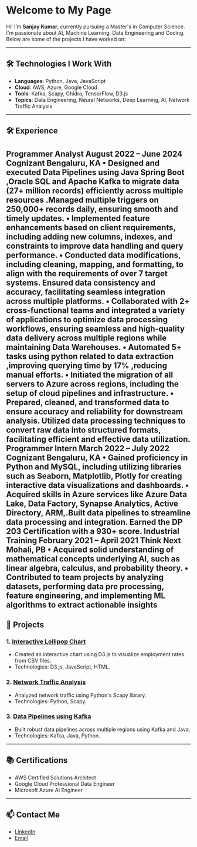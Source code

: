 
# Welcome to My Page

Hi! I’m **Sanjay Kumar**, currently pursuing a Master's in Computer Science. I'm passionate about AI, Machine Learning, Data Engineering and Coding. Below are some of the projects I have worked on:

---

## 🛠️ Technologies I Work With
- **Languages**: Python, Java, JavaScript
- **Cloud**: AWS, Azure, Google Cloud
- **Tools**: Kafka, Scapy, Ghidra, TensorFlow, D3.js
- **Topics**: Data Engineering, Neural Networks, Deep Learning, AI, Network Traffic Analysis

---

## 🛠️ Experience
Programmer Analyst August 2022 – June 2024
Cognizant Bengaluru, KA
• Designed and executed Data Pipelines using Java Spring Boot ,Oracle SQL and Apache Kafka to migrate data (27+ million records)
efficiently across multiple resources .Managed multiple triggers on 250,000+ records daily, ensuring smooth and timely updates.
• Implemented feature enhancements based on client requirements, including adding new columns, indexes, and constraints to
improve data handling and query performance.
• Conducted data modifications, including cleaning, mapping, and formatting, to align with the requirements of over 7 target
systems. Ensured data consistency and accuracy, facilitating seamless integration across multiple platforms.
• Collaborated with 2+ cross-functional teams and integrated a variety of applications to optimize data processing workflows,
ensuring seamless and high-quality data delivery across multiple regions while maintaining Data Warehouses.
• Automated 5+ tasks using python related to data extraction ,improving querying time by 17% ,reducing manual efforts.
• Initiated the migration of all servers to Azure across regions, including the setup of cloud pipelines and infrastructure.
• Prepared, cleaned, and transformed data to ensure accuracy and reliability for downstream analysis. Utilized data processing
techniques to convert raw data into structured formats, facilitating efficient and effective data utilization.
Programmer Intern March 2022 – July 2022
Cognizant Bengaluru, KA
• Gained proficiency in Python and MySQL, including utilizing libraries such as Seaborn, Matplotlib, Plotly for creating interactive
data visualizations and dashboards.
• Acquired skills in Azure services like Azure Data Lake, Data Factory, Synapse Analytics, Active Directory, ARM,.Built data pipelines
to streamline data processing and integration. Earned the DP 203 Certification with a 930+ score.
Industrial Training February 2021 – April 2021
Think Next Mohali, PB
• Acquired solid understanding of mathematical concepts underlying AI, such as linear algebra, calculus, and probability theory.
• Contributed to team projects by analyzing datasets, performing data pre processing, feature engineering, and implementing ML
algorithms to extract actionable insights
---


## 💼 Projects

### 1. **[Interactive Lollipop Chart](https://github.com/yourusername/lollipop-chart)**
- Created an interactive chart using D3.js to visualize employment rates from CSV files.
- Technologies: D3.js, JavaScript, HTML.

### 2. **[Network Traffic Analysis](https://github.com/yourusername/network-traffic-analysis)**
- Analyzed network traffic using Python's Scapy library.
- Technologies: Python, Scapy.

### 3. **[Data Pipelines using Kafka](https://github.com/yourusername/data-pipelines-kafka)**
- Built robust data pipelines across multiple regions using Kafka and Java.
- Technologies: Kafka, Java, Python.

---

## 📚 Certifications
- AWS Certified Solutions Architect
- Google Cloud Professional Data Engineer
- Microsoft Azure AI Engineer

---

## 📫 Contact Me
- [LinkedIn](https://www.linkedin.com/in/sanjay-bhattoo/)
- [Email](mailto:bhattoo70@gmail.com)
